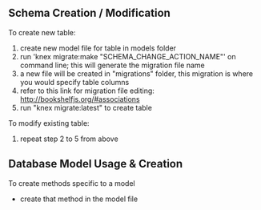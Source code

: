 ## Schema Creation / Modification
To create new table:
1. create new model file for table in models folder
2. run 'knex migrate:make "SCHEMA_CHANGE_ACTION_NAME"' on command line; this will generate the migration file name
3. a new file will be created in "migrations" folder, this migration is where you would specify table columns
4. refer to this link for migration file editing: http://bookshelfjs.org/#associations
5. run "knex migrate:latest" to create table

To modify existing table:
1. repeat step 2 to 5 from above


## Database Model Usage & Creation 
To create methods specific to a model
* create that method in the model file